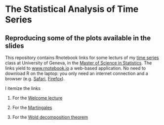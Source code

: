 # The Statistical Analysis of Time Series


## Reproducing some of the plots available in the slides

This repository contains Rnotebook links for some lecturs of my [time series](https://wadme.unige.ch:3349/pls/opprg/w_det_cours.debut?p_annee=2019&p_code_cours=S403107&p_frame=N&p_grtri=&p_langue=1&p_mode=PGC&p_plan_is=0&p_suffixe=) class at University of Geneva, in the [Master of Science in Statistics](https://www.unige.ch/gsem/en/programs/masters/statistics/). The links yield to www.rnotebook.io a web-based application. No need to download R on the laptop: you only need an internet connection and a browser (e.g. [Safari](https://support.apple.com/downloads/safari), [Firefox](https://www.mozilla.org/en-US/firefox/new/)).

I itemize the links

1. For the [Welcome lecture](https://rnotebook.io/anon/45155a7fdcf1ede1/notebooks/Welcome_TimeSeries.ipynb)


2. For the [Martingales](https://rnotebook.io/anon/e9b675c01beffd94/notebooks/Martingale.ipynb#)

3. For the [Wold decomposition theorem](https://rnotebook.io/anon/e9b675c01beffd94/notebooks/Wold.ipynb)

